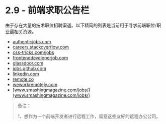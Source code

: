 <!-- 2.9 - Front-End Job Boards -->
# 2.9 - 前端求职公告栏
<!-- A plethora of technical job listing outlets exist. The narrowed list below are currently the most relevant resources for finding a specific front-end position/career. -->

由于存在大量的技术职位招聘渠道。以下精简的列表是当前用于寻求前端职位/职业最相关资源。


- [authenticjobs.com](authenticjobs.com)
- [careers.stackoverflow.com](careers.stackoverflow.com)
- [css-tricks.com/jobs](css-tricks.com/jobs)
- [frontenddeveloperjob.com](frontenddeveloperjob.com)
- [glassdoor.com](glassdoor.com)
- [jobs.github.com](jobs.github.com)
- [linkedin.com](linkedin.com)
- [remote.co](remote.co)
- [weworkremotely.com](weworkremotely.com)
- [www.smashingmagazine.com/jobs/](www.smashingmagazine.com/jobs/)
<!-- Notes: -->
<!-- Want to work remotely as a front-end developer checkout these remote-friendly companies. -->
> 备注：
>
> 1、想作为一个前端开发者进行远程工作，留意这些友好的远程办公公司。